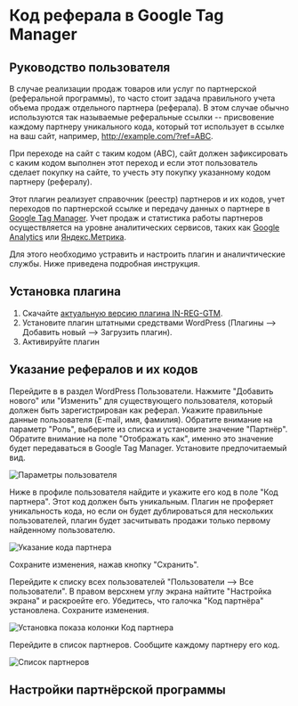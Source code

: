 # Код реферала в Google Tag Manager
## Руководство пользователя

В случае реализации продаж товаров или услуг по партнерской (реферальной программы), 
то часто стоит задача правильного учета объема продаж отдельного партнера (реферала). 
В этом случае обычно используются так называемые реферальные ссылки -- присвовение каждому партнеру уникального кода, 
который тот использует в ссылке на ваш сайт, например, http://example.com/?ref=ABC.

При переходе на сайт с таким кодом (ABC), сайт должен зафиксировать с каким кодом выполнен этот переход 
и если этот пользователь сделает покупку на сайте, то учесть эту покупку указанному кодом партнеру (рефералу).

Этот плагин реализует справочник (реестр) партнеров и их кодов, учет переходов по партнерской ссылке и передачу данных о партнере 
в [Google Tag Manager](https://tagmanager.google.com/). 
Учет продаж и статистика работы партнеров осуществляется на уровне аналитических сервисов, 
таких как [Google Analytics](https://analytics.google.com/analytics/web/) 
или [Яндекс.Метрика](https://metrika.yandex.ru/).

Для этого необходимо устравить и настроить плагин и аналичтические службы. Ниже приведена подробная инструкция.

## Установка плагина
1. Скачайте [актуальную версию плагина IN-REG-GTM](https://github.com/ivannikitin-com/in-ref-gtm.git).
2. Установите плагин штатными средствами WordPress (Плагины --> Добавить новый --> Загрузить плагин).
3. Активируйте плагин

## Указание рефералов и их кодов
Перейдите в в раздел WordPress Пользователи. Нажмите "Добавить нового" или "Изменить" для существующего пользователя, 
который должен быть зарегистрирован как реферал. Укажите правильные данные пользователя (E-mail, имя, фамилия). 
Обратите внимание на параметр "Роль", выберите из списка и установите значение "Партнёр".
Обратите внимание на поле "Отображать как", именно это значение будет передаваться в Google Tag Manager. Установите предпочитаемый вид.

![Параметры пользователя](https://github.com/ivannikitin-com/in-ref-gtm/tree/master/assets/img/user-settings.png)

Ниже в профиле пользователя найдите и укажите его код в поле "Код партнера". Этот код должен быть уникальным. 
Плагин не проферяет уникальность кода, но если он будет дублироваться для нескольких пользователей, плагин будет засчитывать продажи
только первому найденному пользователю.

![Указание кода партнера](https://github.com/ivannikitin-com/in-ref-gtm/tree/master/assets/img/user-refcode.png)

Сохраните изменения, нажав кнопку "Схранить". 

Перейдите к списку всех пользователей "Пользователи --> Все пользователи". 
В правом версхнем углу экрана найтите "Настройка экрана" и раскроейте его. Убедитесь, что галочка "Код партнёра" установлена. 
Сохраните изменения.

![Установка показа колонки Код партнера](https://github.com/ivannikitin-com/in-ref-gtm/tree/master/assets/img/user-screen-settings.png)

Перейдите в список партнеров. Сообщите каждому партнеру его код.

![Список партнеров](https://github.com/ivannikitin-com/in-ref-gtm/tree/master/assets/img/user-screen-role.png)

## Настройки партнёрской программы




